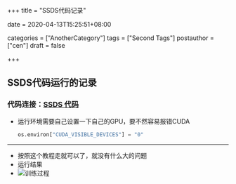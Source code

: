 +++
title = "SSDS代码记录"

date = 2020-04-13T15:25:51+08:00

categories = ["AnotherCategory"]
tags = ["Second Tags"]
postauthor = ["cen"]
draft = false

+++

## SSDS代码运行的记录

### 代码连接：<a href="https://github.com/yqyao/SSD_Pytorch" target="_blank">SSDS 代码</a>

* 运行环境需要自己设置一下自己的GPU，要不然容易报错CUDA

  ```python
  os.environ["CUDA_VISIBLE_DEVICES"] = "0"
  ```

---

* 按照这个教程走就可以了，就没有什么大的问题
* 运行结果
* ![训练过程](H:\temp\hugo\sites\blog\content\fig\训练过程.png)